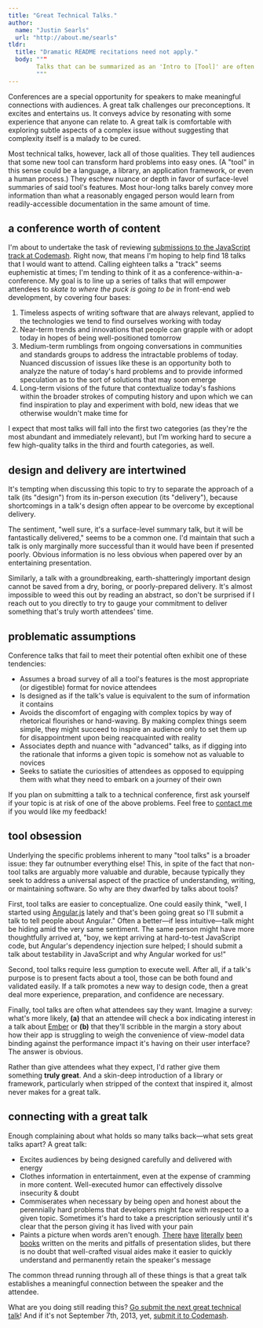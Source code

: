 ```yaml
---
title: "Great Technical Talks."
author:
  name: "Justin Searls"
  url: "http://about.me/searls"
tldr:
  title: "Dramatic README recitations need not apply."
  body: """
        Talks that can be summarized as an 'Intro to [Tool]' are often lazily conceived, poorly designed, and delivered mechanically. Great talks, meanwhile, dive deeper and are eager to explore fundamental issues, even if they use a tool as the catalyst for discussion. Oh, and just <a href="http://codemash.org/submissions">go submit a JavaScript talk to Codemash</a>.
        """
---
```


Conferences are a special opportunity for speakers to make meaningful connections with audiences. A great talk challenges our preconceptions. It excites and entertains us. It conveys advice by resonating with some experience that anyone can relate to. A great talk is comfortable with exploring subtle aspects of a complex issue without suggesting that complexity itself is a malady to be cured. 

Most technical talks, however, lack all of those qualities. They  tell audiences that some new tool can transform hard problems into easy ones. (A "tool" in this sense could be a language, a library, an application framework, or even a human process.) They eschew nuance or depth in favor of surface-level summaries of said tool's features. Most hour-long talks barely convey more information than what a reasonably engaged person would learn from readily-accessible documentation in the same amount of time.

## a conference worth of content

I'm about to undertake the task of reviewing [submissions to the JavaScript track at Codemash](http://codemash.org/submissions). Right now, that means I'm hoping to help find 18 talks that I would want to attend. Calling eighteen talks a "track" seems euphemistic at times; I'm tending to think of it as a conference-within-a-conference. My goal is to line up a series of talks that will empower attendees to *skate to where the puck is going to be* in front-end web development, by covering four bases: 

1. Timeless aspects of writing software that are always relevant, applied to the technologies we tend to find ourselves working with today
2. Near-term trends and innovations that people can grapple with or adopt today in hopes of being well-positioned tomorrow
3. Medium-term rumblings from ongoing conversations in communities and standards groups to address the intractable problems of today. Nuanced discussion of issues like these is an opportunity both to analyze the nature of today's hard problems and to provide informed speculation as to the sort of solutions that may soon emerge
4. Long-term visions of the future that contextualize today's fashions within the broader strokes of computing history and upon which we can find inspiration to play and experiment with bold, new ideas that we otherwise wouldn't make time for

I expect that most talks will fall into the first two categories (as they're the most abundant and immediately relevant), but I'm working hard to secure a few high-quality talks in the third and fourth categories, as well.

## design and delivery are intertwined

It's tempting when discussing this topic to try to separate the approach of a talk (its "design") from its in-person execution (its "delivery"), because shortcomings in a talk's design often appear to be overcome by exceptional delivery. 

The sentiment, "well sure, it's a surface-level summary talk, but it will be fantastically delivered," seems to be a common one. I'd maintain that such a talk is only marginally more successful than it would have been if presented poorly. Obvious information is no less obvious when papered over by an entertaining presentation.

Similarly, a talk with a groundbreaking, earth-shatteringly important design cannot be saved from a dry, boring, or poorly-prepared delivery.  It's almost impossible to weed this out by reading an abstract, so don't be surprised if I reach out to you directly to try to gauge your commitment to deliver something that's truly worth attendees' time.

## problematic assumptions

Conference talks that fail to meet their potential often exhibit one of these tendencies:

* Assumes a broad survey of all a tool's features is the most  appropriate (or digestible) format for novice attendees
* Is designed as if the talk's value is equivalent to the sum of information it contains
* Avoids the discomfort of engaging with complex topics by way of rhetorical flourishes or hand-waving. By making complex things seem simple, they might succeed to inspire an audience only to set them up for disappointment upon being reacquainted with reality
* Associates depth and nuance with "advanced" talks, as if digging into the rationale that informs a given topic is somehow not as valuable to novices 
* Seeks to satiate the curiosities of attendees as opposed to equipping them with what they need to embark on a journey of their own

If you plan on submitting a talk to a technical conference, first ask yourself if your topic is at risk of one of the above problems. Feel free to [contact me](mailto:justin@testdouble.com) if you would like my feedback!

## tool obsession

Underlying the specific problems inherent to many "tool talks" is a broader issue: they far outnumber everything else! This, in spite of the fact that non-tool talks are arguably more valuable and durable, because typically they seek to address a universal aspect of the practice of understanding, writing, or maintaining software. So why are they dwarfed by talks about tools? 

First, tool talks are easier to conceptualize. One could easily think, "well, I started using [Angular.js](http://angularjs.org) lately and that's been going great so I'll submit a talk to tell people about Angular." Often a better—if less intuitive—talk might be hiding amid the very same sentiment. The same person might have more thoughtfully arrived at, "boy, we kept arriving at hard-to-test JavaScript code, but Angular's dependency injection sure helped; I should submit a talk about testability in JavaScript and why Angular worked for us!"

Second, tool talks require less gumption to execute well. After all, if a talk's purpose is to present facts about a tool, those can be both found and validated easily. If a talk promotes a new way to design code, then a great deal more experience, preparation, and confidence are necessary.

Finally, tool talks are often what attendees say they want. Imagine a survey: what's more likely, **(a)** that an attendee will check a box indicating interest in a talk about [Ember](http://emberjs.com/) or **(b)** that they'll scribble in the margin a story about how their app is struggling to weigh the convenience of view-model data binding against the performance impact it's having on their user interface? The answer is obvious.

Rather than give attendees what they expect, I'd rather give them something **truly great**. And a skin-deep introduction of a library or framework, particularly when stripped of the context that inspired it, almost never makes for a great talk. 

## connecting with a great talk

Enough complaining about what holds so many talks back—what sets great talks apart? A great talk:

* Excites audiences by being designed carefully and delivered with energy
* Clothes information in entertainment, even at the expense of cramming in more content. Well-executed humor can effectively dissolve insecurity & doubt
* Commiserates when necessary by being open and honest about the perennially hard problems that developers might face with respect to a given topic. Sometimes it's hard to take a prescription seriously until it's clear that the person giving it has lived with your pain
* Paints a picture when words aren't enough. [There](http://www.amazon.com/slide-ology-Science-Creating-Presentations/dp/0596522347/ref=sr_1_1?s=books&ie=UTF8&qid=1377827769&sr=1-1&keywords=presentations) [have](http://www.amazon.com/Presentation-Zen-Simple-Design-Delivery/dp/0321811984/ref=sr_1_2?s=books&ie=UTF8&qid=1377827769&sr=1-2&keywords=presentations) [literally](http://www.amazon.com/How-Deliver-TED-Talk-Presentations/dp/1468179993/ref=sr_1_3?s=books&ie=UTF8&qid=1377827769&sr=1-3&keywords=presentations) [been](http://www.amazon.com/Rethinking-PowerPoint-Delivering-Presentations-ebook/dp/B004WPPG30/ref=sr_1_4?s=books&ie=UTF8&qid=1377827769&sr=1-4&keywords=presentations) [books](http://www.amazon.com/Presentation-Secrets-Steve-Jobs-Insanely/dp/0071636080/ref=sr_1_5?s=books&ie=UTF8&qid=1377827769&sr=1-5&keywords=presentations) written on the merits and pitfalls of presentation slides, but there is no doubt that well-crafted visual aides make it easier to quickly understand and permanently retain the speaker's message

The common thread running through all of these things is that a great talk establishes a meaningful connection between the speaker and the attendee. 

What are you doing still reading this? [Go submit the next great technical talk](http://lanyrd.com/calls/)! And if it's not September 7th, 2013, yet, [submit it to Codemash](http://codemash.org/submissions).


<!--
## caveat

One caveat to all this is that I want to mention that I develop and present talks of my own a few times each year, and that at some point or another I've been entirely guilty of literally every "bad" quality of talks that I've tried to articulate above. The reason I'm aware of these issues is due in part (but not entirely) to a critical examination of the flawed design and delivery of my own past talks. This post is as much a signpost for myself as it is for anyone else; I've exhibited each of these shortcomings in the past, so naturally I'm at risk of stumbling over them again in the future. 

If this post gives you pause about how you present conference talks (as a speaker or an attendee), then great. If all it does is provide you with ammunition to call me a hypocrite at some point in the future, well, it never hurts to receive more constructive feedback.
-->
